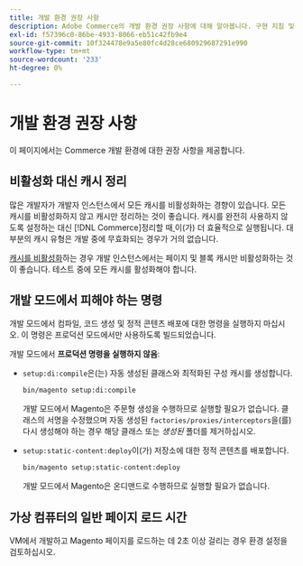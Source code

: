 ```yaml
---
title: 개발 환경 권장 사항
description: Adobe Commerce의 개발 환경 권장 사항에 대해 알아봅니다. 구현 지침 및 최적화 전략을 살펴보십시오.
exl-id: f57396c0-86be-4933-8066-eb51c42fb9e4
source-git-commit: 10f324478e9a5e80fc4d28ce680929687291e990
workflow-type: tm+mt
source-wordcount: '233'
ht-degree: 0%

---
```


# 개발 환경 권장 사항

이 페이지에서는 Commerce 개발 환경에 대한 권장 사항을 제공합니다.

## 비활성화 대신 캐시 정리

많은 개발자가 개발자 인스턴스에서 모든 캐시를 비활성화하는 경향이 있습니다. 모든 캐시를 비활성화하지 않고 캐시만 정리하는 것이 좋습니다. 캐시를 완전히 사용하지 않도록 설정하는 대신 [!DNL Commerce]정리할 때[ ](../configuration/cli/manage-cache.md#clean-and-flush-cache-types)이(가) 더 효율적으로 실행됩니다. 대부분의 캐시 유형은 개발 중에 무효화되는 경우가 거의 없습니다.

[캐시를 비활성화](../configuration/cli/manage-cache.md#enable-or-disable-cache-types)하는 경우 개발 인스턴스에서는 페이지 및 블록 캐시만 비활성화하는 것이 좋습니다. 테스트 중에 모든 캐시를 활성화해야 합니다.

## 개발 모드에서 피해야 하는 명령

개발 모드에서 컴파일, 코드 생성 및 정적 콘텐츠 배포에 대한 명령을 실행하지 마십시오. 이 명령은 프로덕션 모드에서만 사용하도록 빌드되었습니다.

개발 모드에서 **프로덕션 명령을 실행하지 않음**:

* `setup:di:compile`은(는) 자동 생성된 클래스와 최적화된 구성 캐시를 생성합니다.

  ```bash
  bin/magento setup:di:compile
  ```

  개발 모드에서 Magento은 주문형 생성을 수행하므로 실행할 필요가 없습니다. 클래스의 서명을 수정했으며 자동 생성된 `factories/proxies/interceptors`을(를) 다시 생성해야 하는 경우 해당 클래스 또는 _생성된_ 폴더를 제거하십시오.

* `setup:static-content:deploy`이(가) 저장소에 대한 정적 콘텐츠를 배포합니다.

  ```bash
  bin/magento setup:static-content:deploy
  ```

  개발 모드에서 Magento은 온디맨드로 수행하므로 실행할 필요가 없습니다.

## 가상 컴퓨터의 일반 페이지 로드 시간

VM에서 개발하고 Magento 페이지를 로드하는 데 2초 이상 걸리는 경우 환경 설정을 검토하십시오.
